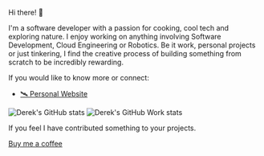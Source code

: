 Hi there! 👋

I'm a software developer with a passion for cooking, cool tech and exploring nature. I enjoy working on anything involving Software Development, Cloud Engineering or Robotics. Be it work, personal projects or just tinkering, I find the creative process of building something from scratch to be incredibly rewarding.

If you would like to know more or connect:
- [🛰 Personal Website](https://docs.dereklarmstrong.com/)

![Derek's GitHub stats](https://github-readme-stats.vercel.app/api?username=dereklarmstrong&show_icons=true&theme=radical)
![Derek's GitHub Work stats](https://github-readme-stats.vercel.app/api?username=da250326&show_icons=true&theme=radical)

<!--
**Docmeir/docmeir** is a ✨ _special_ ✨ repository because its `README.md` (this file) appears on your GitHub profile.

Here are some ideas to get you started:

- 🔭 I’m currently working on ...
- 🌱 I’m currently learning ...
- 👯 I’m looking to collaborate on ...
- 🤔 I’m looking for help with ...
- 💬 Ask me about ...
- 📫 How to reach me: ...
- 😄 Pronouns: ...
- ⚡ Fun fact: ...
-->

If you feel I have contributed something to your projects.

[Buy me a coffee](https://buymeacoffee.com/docmeir)
